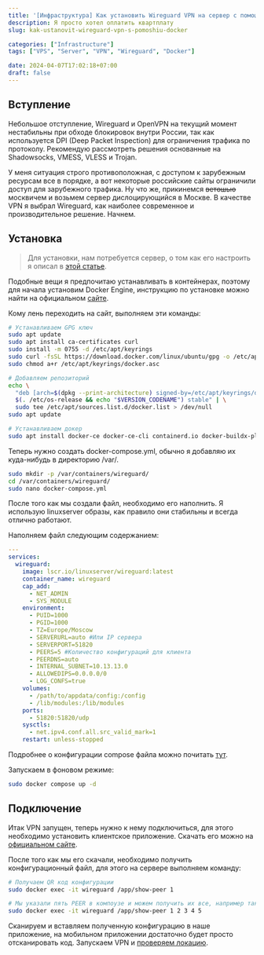 ```yaml
---
title: '[Инфраструктура] Как установить Wireguard VPN на сервер с помощью Docker'
description: Я просто хотел оплатить квартплату
slug: kak-ustanovit-wireguard-vpn-s-pomoshiu-docker

categories: ["Infrastructure"]
tags: ["VPS", "Server", "VPN", "Wireguard", "Docker"]

date: 2024-04-07T17:02:18+07:00
draft: false
---
```


## Вступление
Небольшое отступление, Wireguard и OpenVPN на текущий момент нестабильны при обходе блокировок внутри России, так как используется DPI (Deep Packet Inspection) для ограничения трафика по протоколу. Рекомендую рассмотреть решения основанные на Shadowsocks, VMESS, VLESS и Trojan.

У меня ситуация строго противоположная, с доступом к зарубежным ресурсам все в порядке, а вот некоторые российские сайты ограничили доступ для зарубежного трафика. Ну что же, прикинемся ~~ветошью~~ москвичем и возьмем сервер дислоцирующийся в Москве. В качестве VPN я выбрал Wireguard, как наиболее современное и производительное решение. Начнем.

## Установка
> Для установки, нам потребуется сервер, о том как его настроить я описал в [этой статье](/ru/posts/2024/03/pervaya-nastroika-vps-posle-pokupki/).

Подобные вещи я предпочитаю устанавливать в контейнерах, поэтому для начала установим Docker Engine, инструкцию по установке можно найти на официальном [сайте](https://docs.docker.com/engine/install/ubuntu/#install-using-the-repository).

Кому лень переходить на сайт, выполняем эти команды:

```bash
# Устанавливаем GPG ключ
sudo apt update
sudo apt install ca-certificates curl
sudo install -m 0755 -d /etc/apt/keyrings
sudo curl -fsSL https://download.docker.com/linux/ubuntu/gpg -o /etc/apt/keyrings/docker.asc
sudo chmod a+r /etc/apt/keyrings/docker.asc

# Добавляем репозиторий
echo \
  "deb [arch=$(dpkg --print-architecture) signed-by=/etc/apt/keyrings/docker.asc] https://download.docker.com/linux/ubuntu \
  $(. /etc/os-release && echo "$VERSION_CODENAME") stable" | \
  sudo tee /etc/apt/sources.list.d/docker.list > /dev/null
sudo apt update

# Устанавливаем докер
sudo apt install docker-ce docker-ce-cli containerd.io docker-buildx-plugin docker-compose-plugin
```

Теперь нужно создать docker-compose.yml, обычно я добавляю их куда-нибудь в директорию /var/.

```bash
sudo mkdir -p /var/containers/wireguard/
cd /var/containers/wireguard/
sudo nano docker-compose.yml
```

После того как мы создали файл, необходимо его наполнить. Я использую linuxserver образы, как правило они стабильны и всегда отлично работают.

Наполняем файл следующим содержанием:

```yml
---
services:
  wireguard:
    image: lscr.io/linuxserver/wireguard:latest
    container_name: wireguard
    cap_add:
      - NET_ADMIN
      - SYS_MODULE
    environment:
      - PUID=1000
      - PGID=1000
      - TZ=Europe/Moscow
      - SERVERURL=auto #Или IP сервера
      - SERVERPORT=51820
      - PEERS=5 #Количество конфигураций для клиента
      - PEERDNS=auto
      - INTERNAL_SUBNET=10.13.13.0
      - ALLOWEDIPS=0.0.0.0/0
      - LOG_CONFS=true
    volumes:
      - /path/to/appdata/config:/config
      - /lib/modules:/lib/modules
    ports:
      - 51820:51820/udp
    sysctls:
      - net.ipv4.conf.all.src_valid_mark=1
    restart: unless-stopped
```

Подробнее о конфигурации compose файла можно почитать [тут](https://docs.linuxserver.io/images/docker-wireguard/#environment-variables-e).

Запускаем в фоновом режиме:

```bash
sudo docker compose up -d
```

## Подключение

Итак VPN запущен, теперь нужно к нему подключиться, для этого необходимо установить клиентское приложение. Скачать его можно на [официальном сайте](https://www.wireguard.com/install/).

После того как мы его скачали, необходимо получить конфигурационный файл, для этого на сервере выполняем команду:

```bash
# Получаем QR код конфигурации
sudo docker exec -it wireguard /app/show-peer 1

# Мы указали пять PEER в компоузе и можем получить их все, например так
sudo docker exec -it wireguard /app/show-peer 1 2 3 4 5
```

Сканируем и вставляем полученную конфигурацию в наше приложение, на мобильном приложении достаточно будет просто отсканировать код. Запускаем VPN и [проверяем локацию](https://whatismyipaddress.com/).